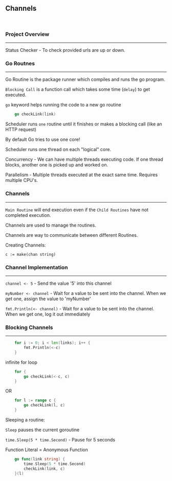 ## Channels

<br>

### Project Overview

<hr>

Status Checker - To check provided urls are up or down.

### Go Routnes

<hr>

Go Routine is the package runner which compiles and runs the go program.

`Blocking Call` is a function call which takes some time (`delay`) to get executed.

`go` keyword helps running the code to a new go routine

```go
    go checkLink(link)
```

Scheduler runs `one` routine until it finishes or makes a blocking call (like an HTTP request)

By default Go tries to use one core!

Scheduler runs one thread on each "logical" core.

Concurrency - We can have multiple threads executing code. If one thread blocks, another one is picked up and worked on.

Parallelism - Multiple threads executed at the exact same time. Requires multiple CPU's.

### Channels

<hr>

`Main Routine` will end execution even if the `Child Routines` have not completed execution.

Channels are used to manage the routines.

Channels are way to communicate between different Routines.

Creating Channels:

`c := make(chan string)`

### Channel Implementation

<hr>

`channel <- 5` - Send the value '5' into this channel

`myNumber <- channel` - Wait for a value to be sent into the channel. When we get one, assign the value to 'myNumber'

`fmt.Println(<- channel)` - Wait for a value to be sent into the channel. When we get one, log it out immediately

### Blocking Channels

<hr>

```go
	for i := 0; i < len(links); i++ {
		fmt.Println(<-c)
	}
```

infinite for loop

```go
    for {
		go checkLink(<-c, c)
	}
```

OR

```go
    for l := range c {
		go checkLink(l, c)
	}
```

Sleeping a routine:

`Sleep` pauses the current goroutine

`time.Sleep(5 * time.Second)` - Pause for 5 seconds

Function Literal = Anonymous Function

```go
    go func(link string) {
        time.Sleep(5 * time.Second)
        checkLink(link, c)
    }(l)
```

